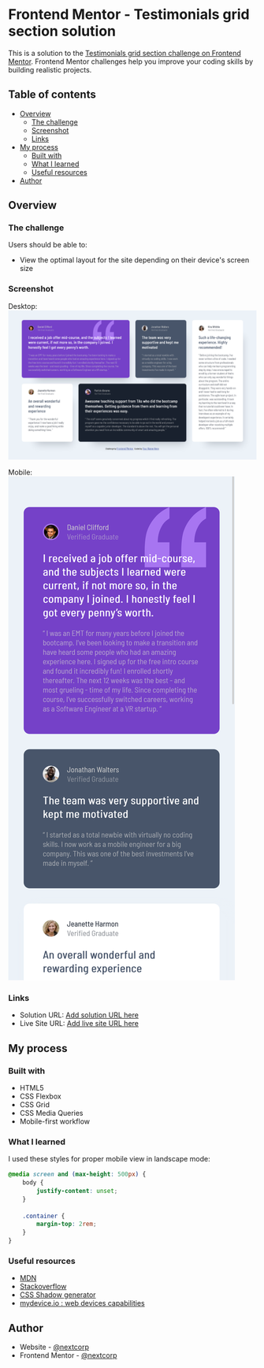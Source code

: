 # Frontend Mentor - Testimonials grid section solution

This is a solution to the [Testimonials grid section challenge on Frontend Mentor](https://www.frontendmentor.io/challenges/testimonials-grid-section-Nnw6J7Un7). Frontend Mentor challenges help you improve your coding skills by building realistic projects. 

## Table of contents

- [Overview](#overview)
  - [The challenge](#the-challenge)
  - [Screenshot](#screenshot)
  - [Links](#links)
- [My process](#my-process)
  - [Built with](#built-with)
  - [What I learned](#what-i-learned)
  - [Useful resources](#useful-resources)
- [Author](#author)

## Overview

### The challenge

Users should be able to:

- View the optimal layout for the site depending on their device's screen size

### Screenshot

Desktop:
![](screenshot-desktop.png)

Mobile:
![](screenshot-mobile.png)

### Links

- Solution URL: [Add solution URL here](https://your-solution-url.com)
- Live Site URL: [Add live site URL here](https://your-live-site-url.com)

## My process

### Built with

- HTML5
- CSS Flexbox
- CSS Grid
- CSS Media Queries
- Mobile-first workflow

### What I learned

I used these styles for proper mobile view in landscape mode:
```css
@media screen and (max-height: 500px) {
    body {
        justify-content: unset;
    }

    .container {
        margin-top: 2rem;
    }
}
```

### Useful resources

- [MDN](https://developer.mozilla.org/en-US/)
- [Stackoverflow](https://stackoverflow.com/questions)
- [CSS Shadow generator](https://www.cssmatic.com/box-shadow)
- [mydevice.io : web devices capabilities](https://www.mydevice.io/)

## Author

- Website - [@nextcorp](https://nextcorp.github.io/)
- Frontend Mentor - [@nextcorp](https://www.frontendmentor.io/profile/nextcorp)

